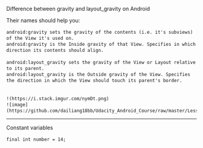 
Difference between gravity and layout_gravity on Android

Their names should help you:

    android:gravity sets the gravity of the contents (i.e. it's subviews) of the View it's used on.
    android:gravity is the Inside gravity of that View. Specifies in which direction its contents should align.

    android:layout_gravity sets the gravity of the View or Layout relative to its parent.
    android:layout_gravity is the Outside gravity of the View. Specifies the direction in which the View should touch its parent's border.
    
    
    !(https://i.stack.imgur.com/nymDt.png)
    ![image](https://github.com/dailiang18bb/Udacity_Android_Course/raw/master/Lesson6_practiceSet/nymDt.png)
________________________________________________________________________________________________

Constant variables

    final int number = 14;
